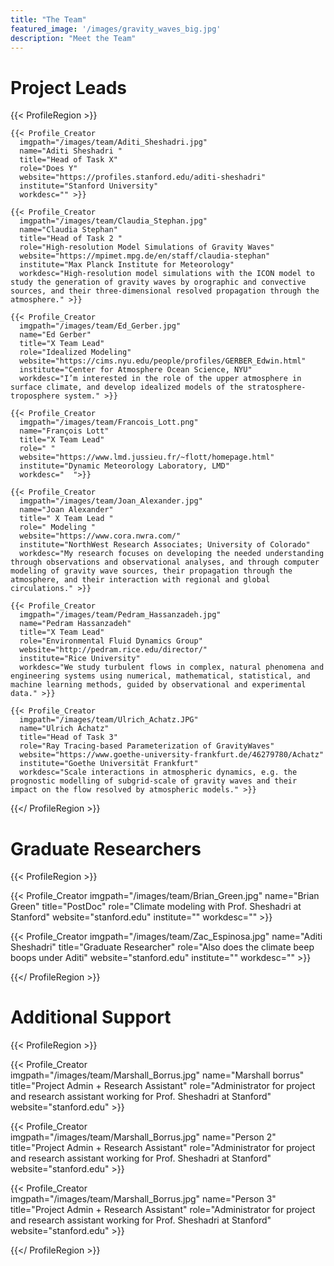 ```yaml
---
title: "The Team"
featured_image: '/images/gravity_waves_big.jpg'
description: "Meet the Team"
---
```

# Project Leads

<!-- {{< myshortcode
  imgpath="/images/team/first_last.jpg"
  name="first last"
  title=" "
  role=" "
  website=" "
  institute=" "
  workdesc=" " >}} -->

{{< ProfileRegion >}}

    {{< Profile_Creator
      imgpath="/images/team/Aditi_Sheshadri.jpg"
      name="Aditi Sheshadri "
      title="Head of Task X"
      role="Does Y"
      website="https://profiles.stanford.edu/aditi-sheshadri"
      institute="Stanford University"
      workdesc="" >}}

    {{< Profile_Creator
      imgpath="/images/team/Claudia_Stephan.jpg"
      name="Claudia Stephan"
      title="Head of Task 2 "
      role="High-resolution Model Simulations of Gravity Waves"
      website="https://mpimet.mpg.de/en/staff/claudia-stephan"
      institute="Max Planck Institute for Meteorology"
      workdesc="High-resolution model simulations with the ICON model to study the generation of gravity waves by orographic and convective sources, and their three-dimensional resolved propagation through the atmosphere." >}}

    {{< Profile_Creator
      imgpath="/images/team/Ed_Gerber.jpg"
      name="Ed Gerber"
      title="X Team Lead"
      role="Idealized Modeling"
      website="https://cims.nyu.edu/people/profiles/GERBER_Edwin.html"
      institute="Center for Atmosphere Ocean Science, NYU"
      workdesc="I’m interested in the role of the upper atmosphere in surface climate, and develop idealized models of the stratosphere-troposphere system." >}}

    {{< Profile_Creator
      imgpath="/images/team/Francois_Lott.png"
      name="François Lott"
      title="X Team Lead"
      role=" "
      website="https://www.lmd.jussieu.fr/~flott/homepage.html"
      institute="Dynamic Meteorology Laboratory, LMD"
      workdesc="  ">}}

    {{< Profile_Creator
      imgpath="/images/team/Joan_Alexander.jpg"
      name="Joan Alexander"
      title=" X Team Lead "
      role=" Modeling "
      website="https://www.cora.nwra.com/"
      institute="NorthWest Research Associates; University of Colorado"
      workdesc="My research focuses on developing the needed understanding through observations and observational analyses, and through computer modeling of gravity wave sources, their propagation through the atmosphere, and their interaction with regional and global circulations." >}}

    {{< Profile_Creator
      imgpath="/images/team/Pedram_Hassanzadeh.jpg"
      name="Pedram Hassanzadeh"
      title="X Team Lead"
      role="Environmental Fluid Dynamics Group"
      website="http://pedram.rice.edu/director/"
      institute="Rice University"
      workdesc="We study turbulent flows in complex, natural phenomena and engineering systems using numerical, mathematical, statistical, and machine learning methods, guided by observational and experimental data." >}}

    {{< Profile_Creator
      imgpath="/images/team/Ulrich_Achatz.JPG"
      name="Ulrich Achatz"
      title="Head of Task 3"
      role="Ray Tracing-based Parameterization of GravityWaves"
      website="https://www.goethe-university-frankfurt.de/46279780/Achatz"
      institute="Goethe Universität Frankfurt"
      workdesc="Scale interactions in atmospheric dynamics, e.g. the prognostic modelling of subgrid-scale of gravity waves and their impact on the flow resolved by atmospheric models." >}}

{{</ ProfileRegion >}}

# Graduate Researchers

{{< ProfileRegion >}}

{{< Profile_Creator
      imgpath="/images/team/Brian_Green.jpg"
      name="Brian Green"
      title="PostDoc"
      role="Climate modeling with Prof. Sheshadri at Stanford"
      website="stanford.edu"
      institute=""
      workdesc="" >}}

{{< Profile_Creator
  imgpath="/images/team/Zac_Espinosa.jpg"
  name="Aditi Sheshadri"
  title="Graduate Researcher"
  role="Also does the climate beep boops under Aditi"
  website="stanford.edu"
  institute=""
  workdesc="" >}}

{{</ ProfileRegion >}}

# Additional Support

{{< ProfileRegion >}}

{{< Profile_Creator  
  imgpath="/images/team/Marshall_Borrus.jpg"
  name="Marshall borrus"
  title="Project Admin + Research Assistant"
  role="Administrator for project and research assistant working for Prof. Sheshadri at Stanford"
  website="stanford.edu" >}}

{{< Profile_Creator  
  imgpath="/images/team/Marshall_Borrus.jpg"
  name="Person 2"
  title="Project Admin + Research Assistant"
  role="Administrator for project and research assistant working for Prof. Sheshadri at Stanford"
  website="stanford.edu" >}}

{{< Profile_Creator  
  imgpath="/images/team/Marshall_Borrus.jpg"
  name="Person 3"
  title="Project Admin + Research Assistant"
  role="Administrator for project and research assistant working for Prof. Sheshadri at Stanford"
  website="stanford.edu" >}}

{{</ ProfileRegion >}}
